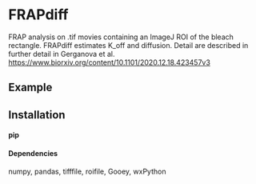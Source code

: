 # FRAPdiff
FRAP analysis on .tif movies containing an ImageJ ROI of the bleach rectangle.
FRAPdiff estimates K_off and diffusion. Detail are described in further detail
in Gerganova et al. https://www.biorxiv.org/content/10.1101/2020.12.18.423457v3

## Example

## Installation

#### pip


#### Dependencies
numpy, pandas, tifffile, roifile, Gooey, wxPython


